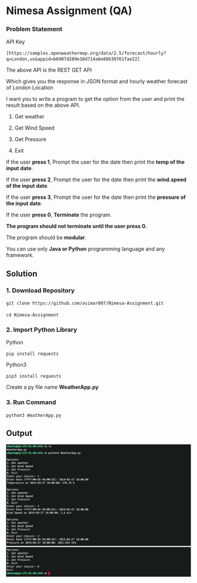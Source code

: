 # Nimesa Assignment (QA)

### Problem Statement
API Key
```
[https://samples.openweathermap.org/data/2.5/forecast/hourly?q=London,us&appid=b6907d289e10d714a6e88b30761fae22]
```

The above API is the REST GET API

Which gives you the response in JSON format and hourly weather forecast of London Location

  

I want you to write a program to get the option from the user and print the result based on the above API.

1. Get weather

2. Get Wind Speed

3. Get Pressure

0. Exit

  

If the user **press 1**, Prompt the user for the date then print the **temp of the input date**.

If the user **press 2**, Prompt the user for the date then print the **wind.speed of the input date**.

If the user **press 3**, Prompt the user for the date then print the **pressure of the input date**.

If the user **press 0**, **Terminate** the program.

  

**The program should not terminate until the user press 0.**

The program should be **modular**.

You can use only **Java or Python** programming language and any framework.

## Solution

### 1. Download Repository
```
git clone https://github.com/asimar007/Nimesa-Assignment.git

cd Nimesa-Assignment
```
###  2. Import Python Library

Python
```
pip install requests
```

Python3
```
pip3 install requests
```
Create a py file name **WeatherApp.py**

### 3. Run Command
```
python3 WeatherApp.py
```
## Output
![Alt text](https://github.com/asimar007/Nimesa-Assignment/blob/main/Screenshot/Screenshot%202023-07-31%20at%2010.39.16%20PM.png?raw=true)
<br/>
![Alt text](https://github.com/asimar007/Nimesa-Assignment/blob/main/Screenshot/Screenshot%202023-07-31%20at%2010.39.26%20PM.png?raw=true)

<br/>
